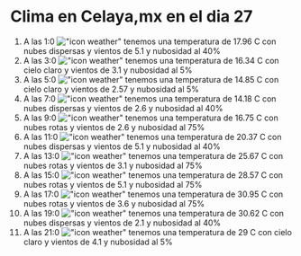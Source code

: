 # Clima en Celaya,mx en el dia 27

1. A las 1:0 !["icon weather"](http://openweathermap.org/img/w/03n.png) tenemos una temperatura de 17.96 C con nubes dispersas y  vientos de 5.1 y nubosidad al 40%
1. A las 3:0 !["icon weather"](http://openweathermap.org/img/w/01n.png) tenemos una temperatura de 16.34 C con cielo claro y  vientos de 3.1 y nubosidad al 5%
1. A las 5:0 !["icon weather"](http://openweathermap.org/img/w/01n.png) tenemos una temperatura de 14.85 C con cielo claro y  vientos de 2.57 y nubosidad al 5%
1. A las 7:0 !["icon weather"](http://openweathermap.org/img/w/03n.png) tenemos una temperatura de 14.18 C con nubes dispersas y  vientos de 2.6 y nubosidad al 40%
1. A las 9:0 !["icon weather"](http://openweathermap.org/img/w/04d.png) tenemos una temperatura de 16.75 C con nubes rotas y  vientos de 2.6 y nubosidad al 75%
1. A las 11:0 !["icon weather"](http://openweathermap.org/img/w/03d.png) tenemos una temperatura de 20.37 C con nubes dispersas y  vientos de 5.1 y nubosidad al 40%
1. A las 13:0 !["icon weather"](http://openweathermap.org/img/w/04d.png) tenemos una temperatura de 25.67 C con nubes rotas y  vientos de 3.1 y nubosidad al 75%
1. A las 15:0 !["icon weather"](http://openweathermap.org/img/w/04d.png) tenemos una temperatura de 28.57 C con nubes rotas y  vientos de 5.1 y nubosidad al 75%
1. A las 17:0 !["icon weather"](http://openweathermap.org/img/w/04d.png) tenemos una temperatura de 30.95 C con nubes rotas y  vientos de 3.6 y nubosidad al 75%
1. A las 19:0 !["icon weather"](http://openweathermap.org/img/w/03n.png) tenemos una temperatura de 30.62 C con nubes dispersas y  vientos de 2.1 y nubosidad al 40%
1. A las 21:0 !["icon weather"](http://openweathermap.org/img/w/01n.png) tenemos una temperatura de 29 C con cielo claro y  vientos de 4.1 y nubosidad al 5%
